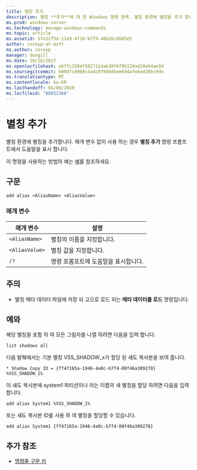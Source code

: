 ```yaml
---
title: 별칭 추가
description: 별칭 **추가**에 대 한 Windows 명령 항목. 별칭 환경에 별칭을 추가 합니다.
ms.prod: windows-server
ms.technology: manage-windows-commands
ms.topic: article
ms.assetid: 5fe12f5d-11e9-4f3d-b7f9-40b26c8685e5
author: coreyp-at-msft
ms.author: coreyp
manager: dongill
ms.date: 10/16/2017
ms.openlocfilehash: ebffc1504f502711dab30f6f9b120ad20e64ae9d
ms.sourcegitcommit: b00d7c8968c4adc8f699dbee694afe6ed36bc9de
ms.translationtype: MT
ms.contentlocale: ko-KR
ms.lasthandoff: 04/08/2020
ms.locfileid: "80851366"
---
```

# <a name="add-alias"></a>별칭 추가

별칭 환경에 별칭을 추가합니다. 매개 변수 없이 사용 하는 경우 **별칭 추가** 명령 프롬프트에서 도움말을 표시 합니다.

이 명령을 사용하는 방법의 예는 [예](#BKMK_examples)를 참조하세요.

## <a name="syntax"></a>구문

```
add alias <AliasName> <AliasValue>
```

### <a name="parameters"></a>매개 변수

|매개 변수|설명|
|---------|-----------|
|`<AliasName>`|별칭의 이름을 지정합니다.|
|`<AliasValue>`|별칭 값을 지정합니다.|
|`/?`|명령 프롬프트에 도움말을 표시합니다.|

## <a name="remarks"></a>주의

-   별칭 메타 데이터 파일에 저장 되 고으로 로드 되는 **메타 데이터를 로드** 명령입니다.

## <a name="examples"></a><a name=BKMK_examples></a>예와

해당 별칭을 포함 하 여 모든 그림자를 나열 하려면 다음을 입력 합니다.

```
list shadows all
```

다음 발췌에서는 기본 별칭 VSS_SHADOW_x가 할당 된 섀도 복사본을 보여 줍니다.

```
* Shadow Copy ID = {ff47165a-1946-4a0c-b7f4-80f46a309278}
%VSS_SHADOW_1%
```

이 섀도 복사본에 system1 파티션이나 라는 이름의 새 별칭을 할당 하려면 다음을 입력 합니다.

```
add alias System1 %VSS_SHADOW_1%
```

또는 섀도 복사본 ID를 사용 하 여 별칭을 할당할 수 있습니다.

```
add alias System1 {ff47165a-1946-4a0c-b7f4-80f46a309278}
```

## <a name="additional-references"></a>추가 참조

- [명령줄 구문 키](command-line-syntax-key.md)